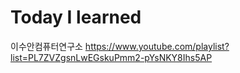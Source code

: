 # Today I learned

이수안컴퓨터연구소
<https://www.youtube.com/playlist?list=PL7ZVZgsnLwEGskuPmm2-pYsNKY8Ihs5AP>
